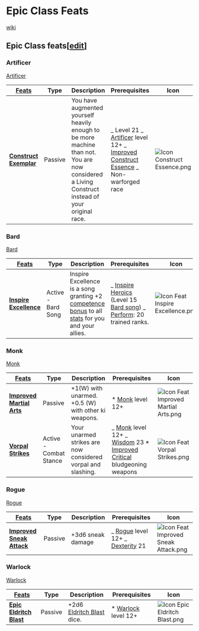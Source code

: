 # Epic Class Feats

[wiki](http://ddowiki.com/page/Epic_Feats)

## Epic Class feats[[edit](http://ddowiki.com/edit/Epic_Feats?section=7 "Edit section: Epic Class feats")]

### Artificer

[Artificer](- "setUpClass(#TEXT)")

| [ ][existingFeat] [Feats][result]                                                         | Type    | Description                                                                                                                                      | Prerequisites                                                                                                                                                                                                          | Icon                                                                                |
| ----------------------------------------------------------------------------------------- | ------- | ------------------------------------------------------------------------------------------------------------------------------------------------ | ---------------------------------------------------------------------------------------------------------------------------------------------------------------------------------------------------------------------- | ----------------------------------------------------------------------------------- |
| **[Construct Exemplar](http://ddowiki.com/page/Construct_Exemplar "Construct Exemplar")** | Passive | You have augmented yourself heavily enough to be more machine than not. You are now considered a Living Construct instead of your original race. | _ Level 21 _ [Artificer](http://ddowiki.com/page/Artificer "Artificer") level 12+ _ [Improved Construct Essence](http://ddowiki.com/page/Improved_Construct_Essence "Improved Construct Essence") _ Non-warforged race | ![Icon Construct Essence.png](http://ddowiki.com/images/Icon_Construct_Essence.png) |

### Bard

[Bard](- "setUpClass(#TEXT)")

| [ ][existingFeat] [Feats][result]                                                         | Type               | Description                                                                                                                                                                                                 | Prerequisites                                                                                                                                                                                                                        | Icon                                                                                            |
| ----------------------------------------------------------------------------------------- | ------------------ | ----------------------------------------------------------------------------------------------------------------------------------------------------------------------------------------------------------- | ------------------------------------------------------------------------------------------------------------------------------------------------------------------------------------------------------------------------------------ | ----------------------------------------------------------------------------------------------- |
| **[Inspire Excellence](http://ddowiki.com/page/Inspire_Excellence "Inspire Excellence")** | Active - Bard Song | Inspire Excellence is a song granting +2 [competence bonus](http://ddowiki.com/page/Competence_bonus "Competence bonus") to all [stats](http://ddowiki.com/page/Ability "Ability") for you and your allies. | _ [Inspire Heroics](http://ddowiki.com/page/Inspire_Heroics "Inspire Heroics") (Level 15 [Bard song](http://ddowiki.com/page/Bardic_music "Bardic music")) _ [Perform](http://ddowiki.com/page/Perform "Perform"): 20 trained ranks. | ![Icon Feat Inspire Excellence.png](http://ddowiki.com/images/Icon_Feat_Inspire_Excellence.png) |

### Monk

[Monk](- "setUpClass(#TEXT)")

| [ ][existingFeat] [Feats][result]                                                                  | Type                   | Description                                                  | Prerequisites                                                                                                                                                                                                            | Icon                                                                                                  |
| -------------------------------------------------------------------------------------------------- | ---------------------- | ------------------------------------------------------------ | ------------------------------------------------------------------------------------------------------------------------------------------------------------------------------------------------------------------------ | ----------------------------------------------------------------------------------------------------- |
| **[Improved Martial Arts](http://ddowiki.com/page/Improved_Martial_Arts "Improved Martial Arts")** | Passive                | +1(W) with unarmed. +0.5 (W) with other ki weapons.          | \* [Monk](http://ddowiki.com/page/Monk "Monk") level 12+                                                                                                                                                                 | ![Icon Feat Improved Martial Arts.png](http://ddowiki.com/images/Icon_Feat_Improved_Martial_Arts.png) |
| **[Vorpal Strikes](http://ddowiki.com/page/Vorpal_Strikes "Vorpal Strikes")**                      | Active - Combat Stance | Your unarmed strikes are now considered vorpal and slashing. | _ [Monk](http://ddowiki.com/page/Monk "Monk") level 12+ _ [Wisdom](http://ddowiki.com/page/Wisdom "Wisdom") 23 \* [Improved Critical](http://ddowiki.com/page/Improved_Critical "Improved Critical") bludgeoning weapons | ![Icon Feat Vorpal Strikes.png](http://ddowiki.com/images/Icon_Feat_Vorpal_Strikes.png)               |

### Rogue

[Rogue](- "setUpClass(#TEXT)")

| [ ][existingFeat] [Feats][result]                                                                  | Type    | Description       | Prerequisites                                                                                                              | Icon                                                                                                  |
| -------------------------------------------------------------------------------------------------- | ------- | ----------------- | -------------------------------------------------------------------------------------------------------------------------- | ----------------------------------------------------------------------------------------------------- |
| **[Improved Sneak Attack](http://ddowiki.com/page/Improved_Sneak_Attack "Improved Sneak Attack")** | Passive | +3d6 sneak damage | _ [Rogue](http://ddowiki.com/page/Rogue "Rogue") level 12+ _ [Dexterity](http://ddowiki.com/page/Dexterity "Dexterity") 21 | ![Icon Feat Improved Sneak Attack.png](http://ddowiki.com/images/Icon_Feat_Improved_Sneak_Attack.png) |

### Warlock

[Warlock](- "setUpClass(#TEXT)")

| [ ][existingFeat] [Feats][result]                                                            | Type    | Description                                                                          | Prerequisites                                                     | Icon                                                                                    |
| -------------------------------------------------------------------------------------------- | ------- | ------------------------------------------------------------------------------------ | ----------------------------------------------------------------- | --------------------------------------------------------------------------------------- |
| **[Epic Eldritch Blast](http://ddowiki.com/page/Epic_Eldritch_Blast "Epic Eldritch Blast")** | Passive | +2d6 [Eldritch Blast](http://ddowiki.com/page/Eldritch_Blast "Eldritch Blast") dice. | \* [Warlock](http://ddowiki.com/page/Warlock "Warlock") level 12+ | ![Icon Epic Eldritch Blast.png](http://ddowiki.com/images/Icon_Epic_Eldritch_Blast.png) |

[existingFeat]: - "c:verify-rows=#feat:verify()"
[_matchStrategy_]: - "c:matchStrategy=KeyMatch"
[result]: - "?=#feat"
